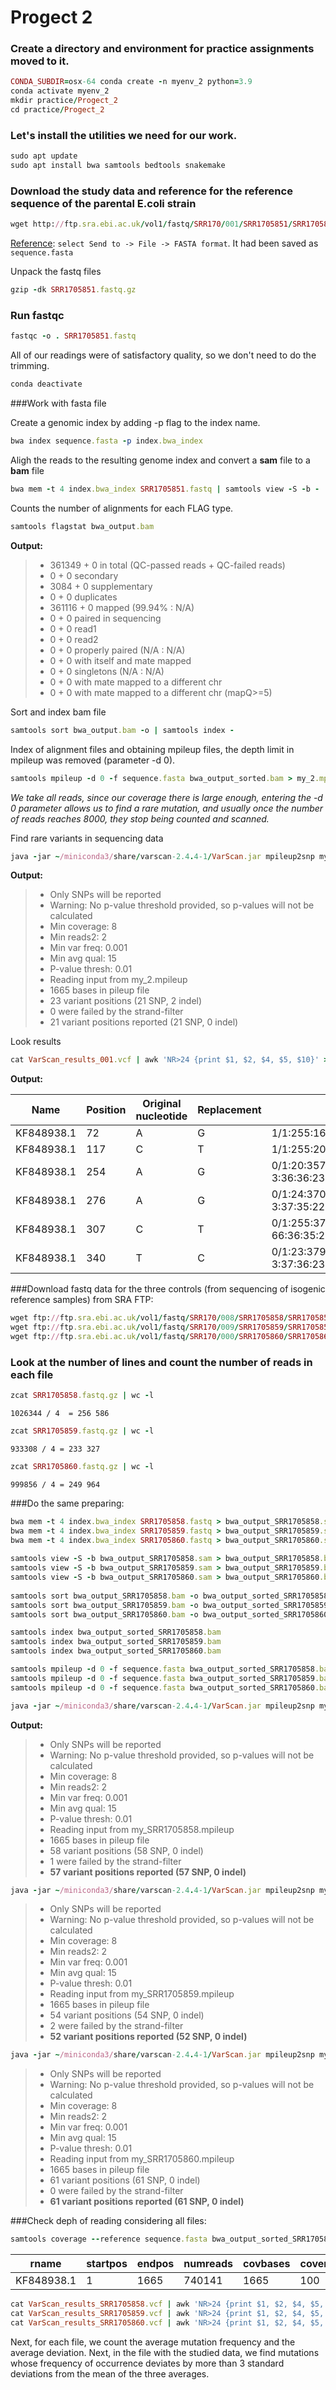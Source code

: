 # Progect 2

### Create a directory and environment for practice assignments moved to it. 

```ruby
CONDA_SUBDIR=osx-64 conda create -n myenv_2 python=3.9
conda activate myenv_2
mkdir practice/Progect_2
cd practice/Progect_2
```


### Let's install the utilities we need for our work.
```ruby
sudo apt update
sudo apt install bwa samtools bedtools snakemake
```
### Download the study data and reference for the reference sequence of the parental E.coli strain
```ruby
wget http://ftp.sra.ebi.ac.uk/vol1/fastq/SRR170/001/SRR1705851/SRR1705851.fastq.gz
```
[Reference](https://www.ncbi.nlm.nih.gov/nuccore/KF848938.1?report=fasta): `select Send to -> File -> FASTA format`. It had been saved as `sequence.fasta`

Unpack the fastq files 
```ruby
gzip -dk SRR1705851.fastq.gz
```
### Run fastqc
```ruby
fastqc -o . SRR1705851.fastq
```
All of our readings were of satisfactory quality, so we don't need to do the trimming.

```ruby
conda deactivate
```
###Work with fasta file

Create a genomic index by adding -p flag to the index name.    
```ruby
bwa index sequence.fasta -p index.bwa_index
```
Aligh the reads to the resulting genome index and convert a **sam** file to a **bam** file
```ruby
bwa mem -t 4 index.bwa_index SRR1705851.fastq | samtools view -S -b -
```
Counts the number of alignments for each FLAG type.
```ruby
samtools flagstat bwa_output.bam
```
**Output:**
> - 361349 + 0 in total (QC-passed reads + QC-failed reads)
> - 0 + 0 secondary
> - 3084 + 0 supplementary
> - 0 + 0 duplicates
> - 361116 + 0 mapped (99.94% : N/A)
> - 0 + 0 paired in sequencing
> - 0 + 0 read1
> - 0 + 0 read2
> - 0 + 0 properly paired (N/A : N/A)
> - 0 + 0 with itself and mate mapped
> - 0 + 0 singletons (N/A : N/A)
> - 0 + 0 with mate mapped to a different chr
> - 0 + 0 with mate mapped to a different chr (mapQ>=5)

Sort and index bam file
```ruby
samtools sort bwa_output.bam -o | samtools index -
```
Index of alignment files and obtaining mpileup files, the depth limit in mpileup was removed (parameter -d 0).
```ruby
samtools mpileup -d 0 -f sequence.fasta bwa_output_sorted.bam > my_2.mpileup
```
*We take all reads, since our coverage there is large enough, entering the -d 0 parameter allows us to find a rare mutation, and usually once the number of reads reaches 8000, they stop being counted and scanned.*

Find rare variants in sequencing data
```ruby
java -jar ~/miniconda3/share/varscan-2.4.4-1/VarScan.jar mpileup2snp my_2.mpileup --min-var-freq 0.001 --variants --output-vcf 1 > VarScan_results_2.vcf
```
**Output:**
> - Only SNPs will be reported
> - Warning: No p-value threshold provided, so p-values will not be calculated
> - Min coverage:   8
> - Min reads2:     2
> - Min var freq:   0.001
> - Min avg qual:   15
> - P-value thresh: 0.01
> - Reading input from my_2.mpileup
> - 1665 bases in pileup file
> - 23 variant positions (21 SNP, 2 indel)
> - 0 were failed by the strand-filter
> - 21 variant positions reported (21 SNP, 0 indel)

Look results
```ruby
cat VarScan_results_001.vcf | awk 'NR>24 {print $1, $2, $4, $5, $10}' > rommate.txt
```
**Output:**

|Name | Position | Original nucleotide| Replacement | FREQ |
|-----------|----|---|---|--------------------------------------|
|KF848938.1 | 72 | A | G | 1/1:255:16832:16794:6:16787:99.96%:0E0:35:36:4:2:10898:5889|
|KF848938.1 | 117 | C | T | 1/1:255:20768:20663:36:20625:99.82%:0E0:35:37:27:9:13462:7163
|KF848938.1 | 254 | A | G | 0/1:20:35781:35626:35562:59:0.17%:8.5683E-3:36:36:23919:11643:37:22
|KF848938.1 | 276 | A | G | 0/1:24:37022:36965:36892:64:0.17%:3.3004E-3:37:35:22579:14313:30:34
|KF848938.1 | 307 | C | T | 0/1:255:37506:37386:37029:351:0.94%:6.9068E-66:36:35:22400:14629:184:167
|KF848938.1 | 340 | T | C | 0/1:23:37973:37793:37723:64:0.17%:4.6441E-3:37:36:23413:14310:40:24

###Download fastq data for the three controls (from sequencing of isogenic reference samples) from SRA FTP:
```ruby
wget ftp://ftp.sra.ebi.ac.uk/vol1/fastq/SRR170/008/SRR1705858/SRR1705858.fastq.gz # SRR1705858
wget ftp://ftp.sra.ebi.ac.uk/vol1/fastq/SRR170/009/SRR1705859/SRR1705859.fastq.gz # SRR1705859
wget ftp://ftp.sra.ebi.ac.uk/vol1/fastq/SRR170/000/SRR1705860/SRR1705860.fastq.gz # SRR1705860
```

### Look at the number of lines and count the number of reads in each file
```ruby
zcat SRR1705858.fastq.gz | wc -l
```
`1026344 / 4  = 256 586`

```ruby
zcat SRR1705859.fastq.gz | wc -l
```
`933308 / 4 = 233 327`

```ruby
zcat SRR1705860.fastq.gz | wc -l
```
`999856 / 4 = 249 964`

###Do the same preparing:
```ruby
bwa mem -t 4 index.bwa_index SRR1705858.fastq > bwa_output_SRR1705858.sam
bwa mem -t 4 index.bwa_index SRR1705859.fastq > bwa_output_SRR1705859.sam
bwa mem -t 4 index.bwa_index SRR1705860.fastq > bwa_output_SRR1705860.sam
 
samtools view -S -b bwa_output_SRR1705858.sam > bwa_output_SRR1705858.bam
samtools view -S -b bwa_output_SRR1705859.sam > bwa_output_SRR1705859.bam
samtools view -S -b bwa_output_SRR1705860.sam > bwa_output_SRR1705860.bam
 
samtools sort bwa_output_SRR1705858.bam -o bwa_output_sorted_SRR1705858.bam
samtools sort bwa_output_SRR1705859.bam -o bwa_output_sorted_SRR1705859.bam
samtools sort bwa_output_SRR1705860.bam -o bwa_output_sorted_SRR1705860.bam

samtools index bwa_output_sorted_SRR1705858.bam
samtools index bwa_output_sorted_SRR1705859.bam
samtools index bwa_output_sorted_SRR1705860.bam

samtools mpileup -d 0 -f sequence.fasta bwa_output_sorted_SRR1705858.bam > my_SRR1705858.mpileup
samtools mpileup -d 0 -f sequence.fasta bwa_output_sorted_SRR1705859.bam > my_SRR1705859.mpileup
samtools mpileup -d 0 -f sequence.fasta bwa_output_sorted_SRR1705860.bam > my_SRR1705860.mpileup
```
```ruby
java -jar ~/miniconda3/share/varscan-2.4.4-1/VarScan.jar mpileup2snp my_SRR1705858.mpileup --min-var-freq 0.001 --variants --output-vcf 1 > VarScan_results_SRR1705858.vcf
```
**Output:**
> - Only SNPs will be reported
> - Warning: No p-value threshold provided, so p-values will not be calculated
> - Min coverage:   8
> - Min reads2:     2
> - Min var freq:   0.001
> - Min avg qual:   15
> - P-value thresh: 0.01
> - Reading input from my_SRR1705858.mpileup
> - 1665 bases in pileup file
> - 58 variant positions (58 SNP, 0 indel)
> - 1 were failed by the strand-filter
> - **57 variant positions reported (57 SNP, 0 indel)**

```ruby
java -jar ~/miniconda3/share/varscan-2.4.4-1/VarScan.jar mpileup2snp my_SRR1705859.mpileup --min-var-freq 0.001 --variants --output-vcf 1 > VarScan_results_SRR1705859.vcf
```
> - Only SNPs will be reported
> - Warning: No p-value threshold provided, so p-values will not be calculated
> - Min coverage:   8
> - Min reads2:     2
> - Min var freq:   0.001
> - Min avg qual:   15
> - P-value thresh: 0.01
> - Reading input from my_SRR1705859.mpileup
> - 1665 bases in pileup file
> - 54 variant positions (54 SNP, 0 indel)
> - 2 were failed by the strand-filter
> - **52 variant positions reported (52 SNP, 0 indel)**

```ruby
java -jar ~/miniconda3/share/varscan-2.4.4-1/VarScan.jar mpileup2snp my_SRR1705860.mpileup --min-var-freq 0.001 --variants --output-vcf 1 > VarScan_results_SRR1705860.vcf
```
> - Only SNPs will be reported
> - Warning: No p-value threshold provided, so p-values will not be calculated
> - Min coverage:   8
> - Min reads2:     2
> - Min var freq:   0.001
> - Min avg qual:   15
> - P-value thresh: 0.01
> - Reading input from my_SRR1705860.mpileup
> - 1665 bases in pileup file
> - 61 variant positions (61 SNP, 0 indel)
> - 0 were failed by the strand-filter
> - **61 variant positions reported (61 SNP, 0 indel)**

###Check deph of reading considering all files:
```ruby
samtools coverage --reference sequence.fasta bwa_output_sorted_SRR1705858.bam bwa_output_sorted_SRR1705859.bam bwa_output_sorted_SRR1705860.bam
```
|rname | startpos | endpos | numreads | covbases | coverage | meandepth | meanbaseq | meanmapq|
|------|----------|--------|----------|----------|----------|-----------|----------|---------|
|KF848938.1  |    1    |    1665  |  740141    |    1665      |     100       |     65244.4      |     36.6     |      60|

```ruby
cat VarScan_results_SRR1705858.vcf | awk 'NR>24 {print $1, $2, $4, $5, $10}' > SRR1705858.txt
cat VarScan_results_SRR1705859.vcf | awk 'NR>24 {print $1, $2, $4, $5, $10}' > SRR1705859.txt
cat VarScan_results_SRR1705860.vcf | awk 'NR>24 {print $1, $2, $4, $5, $10}' > SRR1705860.txt
```
Next, for each file, we count the average mutation frequency and the average deviation. Next, in the file with the studied data, we find mutations whose frequency of occurrence deviates by more than 3 standard deviations from the mean of the three averages.
